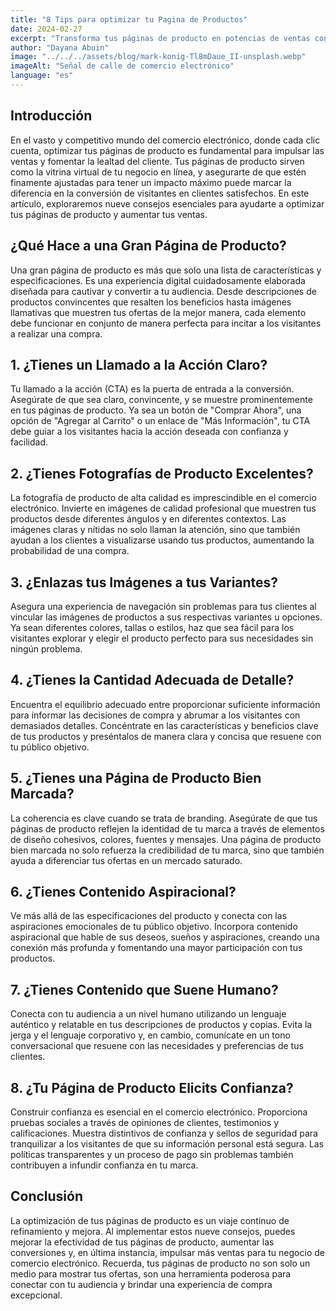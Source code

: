 ```yaml
---
title: "8 Tips para optimizar tu Pagina de Productos"
date: 2024-02-27
excerpt: "Transforma tus páginas de producto en potencias de ventas con estos 8 consejos esenciales. Eleva tu juego en el comercio electrónico."
author: "Dayana Abuin"
image: "../../../assets/blog/mark-konig-Tl8mDaue_II-unsplash.webp"
imageAlt: "Señal de calle de comercio electrónico"
language: "es"
---
```


## Introducción

En el vasto y competitivo mundo del comercio electrónico, donde cada clic cuenta, optimizar tus páginas de producto es fundamental para impulsar las ventas y fomentar la lealtad del cliente. Tus páginas de producto sirven como la vitrina virtual de tu negocio en línea, y asegurarte de que estén finamente ajustadas para tener un impacto máximo puede marcar la diferencia en la conversión de visitantes en clientes satisfechos. En este artículo, exploraremos nueve consejos esenciales para ayudarte a optimizar tus páginas de producto y aumentar tus ventas.

## ¿Qué Hace a una Gran Página de Producto?

Una gran página de producto es más que solo una lista de características y especificaciones. Es una experiencia digital cuidadosamente elaborada diseñada para cautivar y convertir a tu audiencia. Desde descripciones de productos convincentes que resalten los beneficios hasta imágenes llamativas que muestren tus ofertas de la mejor manera, cada elemento debe funcionar en conjunto de manera perfecta para incitar a los visitantes a realizar una compra.

## 1. ¿Tienes un Llamado a la Acción Claro?

Tu llamado a la acción (CTA) es la puerta de entrada a la conversión. Asegúrate de que sea claro, convincente, y se muestre prominentemente en tus páginas de producto. Ya sea un botón de "Comprar Ahora", una opción de "Agregar al Carrito" o un enlace de "Más Información", tu CTA debe guiar a los visitantes hacia la acción deseada con confianza y facilidad.

## 2. ¿Tienes Fotografías de Producto Excelentes?

La fotografía de producto de alta calidad es imprescindible en el comercio electrónico. Invierte en imágenes de calidad profesional que muestren tus productos desde diferentes ángulos y en diferentes contextos. Las imágenes claras y nítidas no solo llaman la atención, sino que también ayudan a los clientes a visualizarse usando tus productos, aumentando la probabilidad de una compra.

## 3. ¿Enlazas tus Imágenes a tus Variantes?

Asegura una experiencia de navegación sin problemas para tus clientes al vincular las imágenes de productos a sus respectivas variantes u opciones. Ya sean diferentes colores, tallas o estilos, haz que sea fácil para los visitantes explorar y elegir el producto perfecto para sus necesidades sin ningún problema.

## 4. ¿Tienes la Cantidad Adecuada de Detalle?

Encuentra el equilibrio adecuado entre proporcionar suficiente información para informar las decisiones de compra y abrumar a los visitantes con demasiados detalles. Concéntrate en las características y beneficios clave de tus productos y preséntalos de manera clara y concisa que resuene con tu público objetivo.

## 5. ¿Tienes una Página de Producto Bien Marcada?

La coherencia es clave cuando se trata de branding. Asegúrate de que tus páginas de producto reflejen la identidad de tu marca a través de elementos de diseño cohesivos, colores, fuentes y mensajes. Una página de producto bien marcada no solo refuerza la credibilidad de tu marca, sino que también ayuda a diferenciar tus ofertas en un mercado saturado.

## 6. ¿Tienes Contenido Aspiracional?

Ve más allá de las especificaciones del producto y conecta con las aspiraciones emocionales de tu público objetivo. Incorpora contenido aspiracional que hable de sus deseos, sueños y aspiraciones, creando una conexión más profunda y fomentando una mayor participación con tus productos.

## 7. ¿Tienes Contenido que Suene Humano?

Conecta con tu audiencia a un nivel humano utilizando un lenguaje auténtico y relatable en tus descripciones de productos y copias. Evita la jerga y el lenguaje corporativo y, en cambio, comunícate en un tono conversacional que resuene con las necesidades y preferencias de tus clientes.

## 8. ¿Tu Página de Producto Elicits Confianza?

Construir confianza es esencial en el comercio electrónico. Proporciona pruebas sociales a través de opiniones de clientes, testimonios y calificaciones. Muestra distintivos de confianza y sellos de seguridad para tranquilizar a los visitantes de que su información personal está segura. Las políticas transparentes y un proceso de pago sin problemas también contribuyen a infundir confianza en tu marca.

## Conclusión

La optimización de tus páginas de producto es un viaje continuo de refinamiento y mejora. Al implementar estos nueve consejos, puedes mejorar la efectividad de tus páginas de producto, aumentar las conversiones y, en última instancia, impulsar más ventas para tu negocio de comercio electrónico. Recuerda, tus páginas de producto no son solo un medio para mostrar tus ofertas, son una herramienta poderosa para conectar con tu audiencia y brindar una experiencia de compra excepcional.
